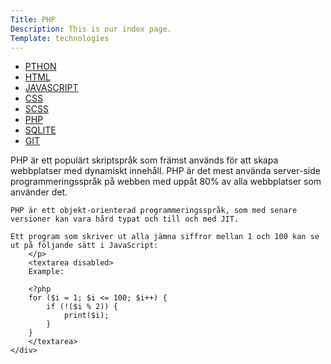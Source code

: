 ```yaml
---
Title: PHP
Description: This is our index page.
Template: technologies
---
```



<div class="tech-main">
    <div class="tech-nav">
        <ul>
            <li><a href="python">PTHON</a></li>
            <li><a href="html">HTML</a></li>
            <li><a href="javascript">JAVASCRIPT</a></li>
            <li><a href="css">CSS</a></li>
            <li><a href="scss">SCSS</a></li>
            <li><a href="php">PHP</a></li>
            <li><a href="sqlite">SQLITE</a></li>
            <li><a href="git">GIT</a></li>
        </ul>
    </div>
    <div>
        <p>
    PHP är ett populärt skriptspråk som främst används för att skapa webbplatser med dynamiskt innehåll. PHP är det mest använda server-side programmeringsspråk på webben med uppåt 80% av alla webbplatser som använder det.

    PHP är ett objekt-orienterad programmeringsspråk, som med senare versioner kan vara hård typat och till och med JIT.

    Ett program som skriver ut alla jämna siffror mellan 1 och 100 kan se ut på följande sätt i JavaScript:
        </p>       
        <textarea disabled>
        Example:

        <?php
        for ($i = 1; $i <= 100; $i++) {
            if (!($i % 2)) {
                print($i);
            }
        }
        </textarea>
    </div>
</div>